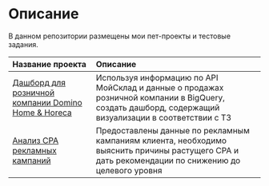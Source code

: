 # Описание

В данном репозитории размещены мои пет-проекты и тестовые задания.

| Название проекта | Описание | 
| :---------------------- | :---------------------- |
| [Дашборд для розничной компании Domino Home & Horeca](domino_retail_store_dashboard) | Используя информацию по API МойСклад и данные о продажах розничной компании в BigQuery, создать дашборд, содержащий визуализации в соответствии с ТЗ |
| [Анализ CPA рекламных кампаний](cpa_analysis_ya_intern) | Предоставлены данные по рекламным кампаниям клиента, необходимо выяснить причины растущего CPA и дать рекомендации по снижению до целевого уровня |  





